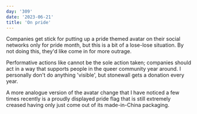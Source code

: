 ```yaml
---
day: '309'
date: '2023-06-21'
title: 'On pride'
---
```


Companies get stick for putting up a pride themed avatar on their social networks only for pride month, but this is a bit of a lose-lose situation. By not doing this, they'd like come in for more outrage.

Performative actions like cannot be the sole action taken; companies should act in a way that supports people in the queer community year around. I personally don't do anything 'visible', but stonewall gets a donation every year.

A more analogue version of the avatar change that I have noticed a few times recently is a proudly displayed pride flag that is still extremely creased having only just come out of its made-in-China packaging.
